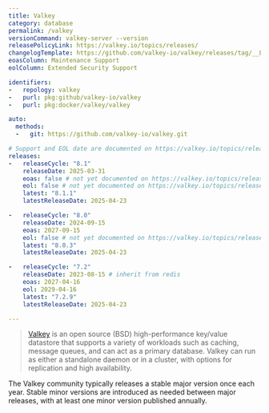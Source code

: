 ```yaml
---
title: Valkey
category: database
permalink: /valkey
versionCommand: valkey-server --version
releasePolicyLink: https://valkey.io/topics/releases/
changelogTemplate: https://github.com/valkey-io/valkey/releases/tag/__LATEST__
eoasColumn: Maintenance Support
eolColumn: Extended Security Support

identifiers:
-   repology: valkey
-   purl: pkg:github/valkey-io/valkey
-   purl: pkg:docker/valkey/valkey

auto:
  methods:
  -   git: https://github.com/valkey-io/valkey.git

# Support and EOL date are documented on https://valkey.io/topics/releases/
releases:
-   releaseCycle: "8.1"
    releaseDate: 2025-03-31
    eoas: false # not yet documented on https://valkey.io/topics/releases/
    eol: false # not yet documented on https://valkey.io/topics/releases/
    latest: "8.1.1"
    latestReleaseDate: 2025-04-23

-   releaseCycle: "8.0"
    releaseDate: 2024-09-15
    eoas: 2027-09-15
    eol: false # not yet documented on https://valkey.io/topics/releases/
    latest: "8.0.3"
    latestReleaseDate: 2025-04-23

-   releaseCycle: "7.2"
    releaseDate: 2023-08-15 # inherit from redis
    eoas: 2027-04-16
    eol: 2029-04-16
    latest: "7.2.9"
    latestReleaseDate: 2025-04-23

---
```


> [Valkey](https://valkey.io/) is an open source (BSD) high-performance key/value datastore
> that supports a variety of workloads such as caching, message queues,
> and can act as a primary database. Valkey can run as either a standalone
> daemon or in a cluster, with options for replication and high availability.

The Valkey community typically releases a stable major version once each year.
Stable minor versions are introduced as needed between major releases,
with at least one minor version published annually.
